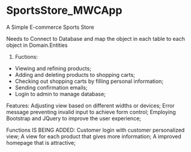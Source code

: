 # SportsStore_MWCApp
A Simple E-commerce Sports Store

Needs to Connect to Database and map the object in each table to each object in Domain.Entities

1. Fuctions:
  - Viewing and refining products;
  - Adding and deleting products to shopping carts;
  - Checking out shopping carts by filling personal information;
  - Sending confirmation emails;
  - Login to admin to manage database;
  
 Features:
  Adjusting view based on different widths or devices;
  Error message preventing invalid input to achieve form control;
  Employing Bootstrap and JQuery to improve the user experience;
  
  Functions IS BEING ADDED:
    Customer login with customer personalized view;
    A view for each product that gives more information;
    A improved homepage that is attractive;
  
